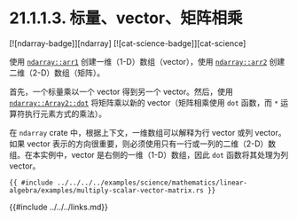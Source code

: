 # 21.1.1.3. 标量、vector、矩阵相乘

[![ndarray-badge]][ndarray] [![cat-science-badge]][cat-science]

使用 [`ndarray::arr1`] 创建一维（1-D）数组（vector），使用 [`ndarray::arr2`] 创建二维（2-D）数组（矩阵）。

首先，一个标量乘以一个 vector 得到另一个 vector。然后，使用 [`ndarray::Array2::dot`] 将矩阵乘以新的 vector（矩阵相乘使用 `dot` 函数，而 `*` 运算符执行元素方式的乘法）。

在 `ndarray` crate 中，根据上下文，一维数组可以解释为行 vector 或列 vector。如果 vector 表示的方向很重要，则必须使用只有一行或一列的二维（2-D）数组。在本实例中，vector 是右侧的一维（1-D）数组，因此 `dot` 函数将其处理为列 vector。

```rust,edition2018
{{ #include ../../../../examples/science/mathematics/linear-algebra/examples/multiply-scalar-vector-matrix.rs }}
```

[`ndarray::arr1`]: https://docs.rs/ndarray/*/ndarray/fn.arr1.html
[`ndarray::arr2`]: https://docs.rs/ndarray/*/ndarray/fn.arr2.html
[`ndarray::Array2::dot`]: https://docs.rs/ndarray/*/ndarray/struct.ArrayBase.html#method.dot-1

{{#include ../../../links.md}}
